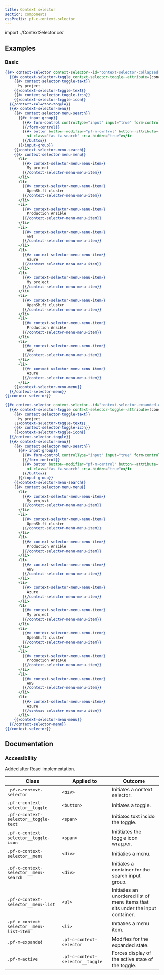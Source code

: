 ```yaml
---
title: Context selector
section: components
cssPrefix: pf-c-context-selector
---
```

import './ContextSelector.css'

## Examples
### Basic
```hbs
{{#> context-selector context-selector--id="context-selector-collapsed-example" context-selector--label-text="Selected project"}}
  {{#> context-selector-toggle context-selector-toggle--attribute=(concat 'id="' context-selector--id '-toggle"' 'aria-labelledby="' context-selector--id '-label ' context-selector--id '-toggle"')}}
    {{#> context-selector-toggle-text}}
      My project
    {{/context-selector-toggle-text}}
    {{#> context-selector-toggle-icon}}
    {{/context-selector-toggle-icon}}
  {{/context-selector-toggle}}
  {{#> context-selector-menu}}
    {{#> context-selector-menu-search}}
      {{#> input-group}}
        {{#> form-control controlType="input" input="true" form-control--attribute=(concat 'type="search"' 'placeholder="Search"' 'id="textInput1"' 'name="textInput1"' 'aria-labelledby="' context-selector--id '-search-button"')}}
        {{/form-control}}
        {{#> button button--modifier="pf-m-control" button--attribute=(concat 'id="' context-selector--id '-search-button"' 'aria-label="Search menu items"')}}
          <i class="fas fa-search" aria-hidden="true"></i>
        {{/button}}
      {{/input-group}}
    {{/context-selector-menu-search}}
    {{#> context-selector-menu-menu}}
      <li>
        {{#> context-selector-menu-menu-item}}
          My project
        {{/context-selector-menu-menu-item}}
      </li>
      <li>
        {{#> context-selector-menu-menu-item}}
          OpenShift cluster
        {{/context-selector-menu-menu-item}}
      </li>
      <li>
        {{#> context-selector-menu-menu-item}}
          Production Ansible
        {{/context-selector-menu-menu-item}}
      </li>
      <li>
        {{#> context-selector-menu-menu-item}}
          AWS
        {{/context-selector-menu-menu-item}}
      </li>
      <li>
        {{#> context-selector-menu-menu-item}}
          Azure
        {{/context-selector-menu-menu-item}}
      </li>
      <li>
        {{#> context-selector-menu-menu-item}}
          My project
        {{/context-selector-menu-menu-item}}
      </li>
      <li>
        {{#> context-selector-menu-menu-item}}
          OpenShift cluster
        {{/context-selector-menu-menu-item}}
      </li>
      <li>
        {{#> context-selector-menu-menu-item}}
          Production Ansible
        {{/context-selector-menu-menu-item}}
      </li>
      <li>
        {{#> context-selector-menu-menu-item}}
          AWS
        {{/context-selector-menu-menu-item}}
      </li>
      <li>
        {{#> context-selector-menu-menu-item}}
          Azure
        {{/context-selector-menu-menu-item}}
      </li>
    {{/context-selector-menu-menu}}
  {{/context-selector-menu}}
{{/context-selector}}

{{#> context-selector context-selector--id="context-selector-expanded-example" context-selector--label-text="Selected Project" context-selector--IsExpanded="true"}}
  {{#> context-selector-toggle context-selector-toggle--attribute=(concat 'id="' context-selector--id '-toggle"' 'aria-labelledby="' context-selector--id '-label ' context-selector--id '-toggle"')}}
    {{#> context-selector-toggle-text}}
      My project
    {{/context-selector-toggle-text}}
    {{#> context-selector-toggle-icon}}
    {{/context-selector-toggle-icon}}
  {{/context-selector-toggle}}
  {{#> context-selector-menu}}
    {{#> context-selector-menu-search}}
      {{#> input-group}}
        {{#> form-control controlType="input" input="true" form-control--attribute=(concat 'type="search" placeholder="Search" id="textInput2" name="textInput2" aria-labelledby="' context-selector--id '-search-button"')}}
        {{/form-control}}
        {{#> button button--modifier="pf-m-control" button--attribute=(concat 'id="' context-selector--id '-search-button"' 'aria-label="Search menu items"')}}
          <i class="fas fa-search" aria-hidden="true"></i>
        {{/button}}
      {{/input-group}}
    {{/context-selector-menu-search}}
    {{#> context-selector-menu-menu}}
      <li>
        {{#> context-selector-menu-menu-item}}
          My project
        {{/context-selector-menu-menu-item}}
      </li>
      <li>
        {{#> context-selector-menu-menu-item}}
          OpenShift cluster
        {{/context-selector-menu-menu-item}}
      </li>
      <li>
        {{#> context-selector-menu-menu-item}}
          Production Ansible
        {{/context-selector-menu-menu-item}}
      </li>
      <li>
        {{#> context-selector-menu-menu-item}}
          AWS
        {{/context-selector-menu-menu-item}}
      </li>
      <li>
        {{#> context-selector-menu-menu-item}}
          Azure
        {{/context-selector-menu-menu-item}}
      </li>
      <li>
        {{#> context-selector-menu-menu-item}}
          My project
        {{/context-selector-menu-menu-item}}
      </li>
      <li>
        {{#> context-selector-menu-menu-item}}
          OpenShift cluster
        {{/context-selector-menu-menu-item}}
      </li>
      <li>
        {{#> context-selector-menu-menu-item}}
          Production Ansible
        {{/context-selector-menu-menu-item}}
      </li>
      <li>
        {{#> context-selector-menu-menu-item}}
          AWS
        {{/context-selector-menu-menu-item}}
      </li>
      <li>
        {{#> context-selector-menu-menu-item}}
          Azure
        {{/context-selector-menu-menu-item}}
      </li>
    {{/context-selector-menu-menu}}
  {{/context-selector-menu}}
{{/context-selector}}
```

## Documentation
### Accessibility
Added after React implementation.

| Class | Applied to | Outcome |
| -- | -- | -- |
| `.pf-c-context-selector` | `<div>` | Initiates a context selector.|
| `.pf-c-context-selector__toggle` | `<button>` | Initiates a toggle. |
| `.pf-c-context-selector__toggle-text` | `<span>` | Initiates text inside the toggle. |
| `.pf-c-context-selector__toggle-icon` | `<span>` | Inititiates the toggle icon wrapper. |
| `.pf-c-context-selector__menu` | `<div>` | Initiaties a menu. |
| `.pf-c-context-selector__menu-search` | `<div>` | Initiates a container for the search input group. |
| `.pf-c-context-selector__menu-list` | `<ul>` | Initiaties an unordered list of menu items that sits under the input container. |
| `.pf-c-context-selector__menu-list-item` | `<li>` | Initiaties a menu item. |
| `.pf-m-expanded` | `.pf-c-context-selector` | Modifies for the expanded state. |
| `.pf-m-active` | `.pf-c-context-selector__toggle` | Forces display of the active state of the toggle. |